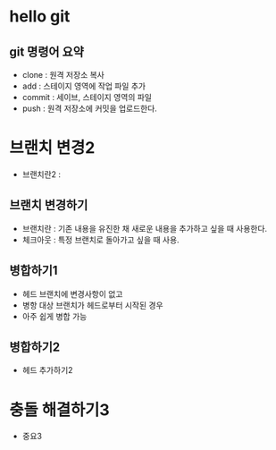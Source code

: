 # hello git

## git 명령어 요약

- clone : 원격 저장소 복사
- add : 스테이지 영역에 작업 파일 추가
- commit : 세이브, 스테이지 영역의 파일
- push : 원격 저장소에 커밋을 업로드한다.


# 브랜치 변경2

- 브랜치란2 : 

## 브랜치 변경하기

- 브랜치란 : 기존 내용을 유진한 채 새로운 내용을 추가하고 싶을 때 사용한다.
- 체크아웃 : 특정 브랜치로 돌아가고 싶을 때 사용.


## 병합하기1

- 헤드 브랜치에 변경사항이 없고
- 병항 대상 브랜치가 헤드로부터 시작된 경우
- 아주 쉽게 병합 가능

## 병합하기2

- 헤드 추가하기2


# 충돌 해결하기3

- 중요3
